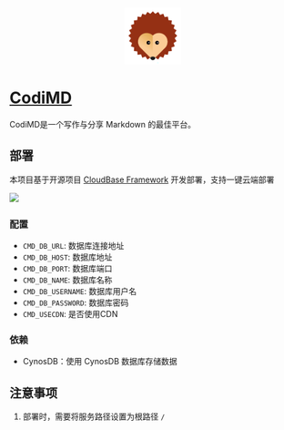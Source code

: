 <p align="center">
  <img height="100px" src="./logo.png" />
</p>

# [CodiMD](https://github.com/hackmdio/codimd)

CodiMD是一个写作与分享 Markdown 的最佳平台。

## 部署

本项目基于开源项目 [CloudBase Framework](https://github.com/Tencent/cloudbase-framework) 开发部署，支持一键云端部署

[![](https://main.qcloudimg.com/raw/67f5a389f1ac6f3b4d04c7256438e44f.svg)](https://console.cloud.tencent.com/tcb/env/index?action=CreateAndDeployCloudBaseProject&appUrl=https%3A%2F%2Fgithub.com%2FTencent-Cloud-Plugins%2FTencentCloudBase-CodiMD&branch=master)

### 配置

- `CMD_DB_URL`: 数据库连接地址
- `CMD_DB_HOST`: 数据库地址
- `CMD_DB_PORT`: 数据库端口
- `CMD_DB_NAME`: 数据库名称
- `CMD_DB_USERNAME`: 数据库用户名
- `CMD_DB_PASSWORD`: 数据库密码
- `CMD_USECDN`: 是否使用CDN

### 依赖

- CynosDB：使用 CynosDB 数据库存储数据

## 注意事项

1. 部署时，需要将服务路径设置为根路径 `/`
